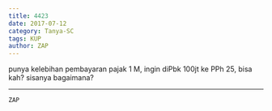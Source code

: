 ```yaml
---
title: 4423
date: 2017-07-12
category: Tanya-SC
tags: KUP
author: ZAP
---
```


punya kelebihan pembayaran pajak 1 M, ingin diPbk 100jt ke PPh 25, bisa kah? sisanya bagaimana?

---



`ZAP`
